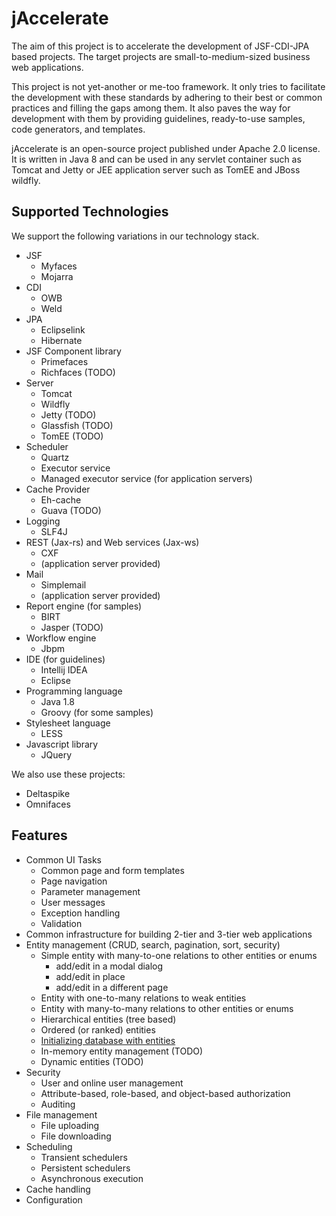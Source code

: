 jAccelerate
===========

The aim of this project is to accelerate the development of JSF-CDI-JPA based projects. The target projects are small-to-medium-sized business web applications. 

This project is not yet-another or me-too framework. It only tries to facilitate the development with these standards by adhering to their best or common practices and filling the gaps among them. It also paves the way for development with them by providing guidelines, ready-to-use samples, code generators, and templates.

jAccelerate is an open-source project published under Apache 2.0 license. It is written in Java 8 and can be used in any servlet container such as Tomcat and Jetty or JEE application server such as TomEE and JBoss wildfly.

Supported Technologies
----------------------
We support the following variations in our technology stack.

* JSF
  * Myfaces
  * Mojarra
* CDI
  * OWB
  * Weld
* JPA
  * Eclipselink
  * Hibernate
* JSF Component library
  * Primefaces
  * Richfaces (TODO)
* Server
  * Tomcat
  * Wildfly
  * Jetty (TODO)
  * Glassfish (TODO)
  * TomEE (TODO)
* Scheduler
  * Quartz
  * Executor service
  * Managed executor service (for application servers)
* Cache Provider
  * Eh-cache
  * Guava (TODO)
* Logging
  * SLF4J
* REST (Jax-rs) and Web services (Jax-ws)
  * CXF
  * (application server provided)
* Mail
  * Simplemail
  * (application server provided)
* Report engine (for samples)
  * BIRT
  * Jasper (TODO)
* Workflow engine
  * Jbpm
* IDE (for guidelines)
  * Intellij IDEA
  * Eclipse
* Programming language
  * Java 1.8
  * Groovy (for some samples)
* Stylesheet language
  * LESS
* Javascript library
  * JQuery

 
We also use these projects:
  * Deltaspike
  * Omnifaces


Features
--------

* Common UI Tasks
  * Common page and form templates
  * Page navigation
  * Parameter management
  * User messages
  * Exception handling
  * Validation
* Common infrastructure for building 2-tier and 3-tier web applications
* Entity management (CRUD, search, pagination, sort, security)
  * Simple entity with many-to-one relations to other entities or enums
    * add/edit in a modal dialog
    * add/edit in place 
    * add/edit in a different page
  * Entity with one-to-many relations to weak entities
  * Entity with many-to-many relations to other entities or enums
  * Hierarchical entities (tree based)
  * Ordered (or ranked) entities
  * [Initializing database with entities](/wiki/Initializer)
  * In-memory entity management (TODO)
  * Dynamic entities (TODO)
* Security
  * User and online user management
  * Attribute-based, role-based, and object-based authorization
  * Auditing
* File management
  * File uploading
  * File downloading
* Scheduling
  *  Transient schedulers
  *  Persistent schedulers
  *  Asynchronous execution
* Cache handling
* Configuration

  
  

  





